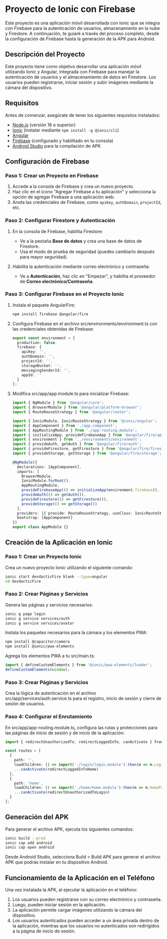 # Proyecto de Ionic con Firebase

Este proyecto es una aplicación móvil desarrollada con Ionic que se integra con Firebase para la autenticación de usuarios, almacenamiento en la nube y Firestore. A continuación, te guiaré a través del proceso completo, desde la configuración de Firebase hasta la generación de la APK para Android.

## Descripción del Proyecto

Este proyecto tiene como objetivo desarrollar una aplicación móvil utilizando Ionic y Angular, integrada con Firebase para manejar la autenticación de usuarios y el almacenamiento de datos en Firestore. Los usuarios pueden registrarse, iniciar sesión y subir imágenes mediante la cámara del dispositivo.

## Requisitos

Antes de comenzar, asegúrate de tener los siguientes requisitos instalados:

- [Node.js](https://nodejs.org/) (versión 16 o superior)
- [Ionic](https://ionicframework.com/docs/intro/cli) (instalar mediante `npm install -g @ionic/cli`)
- [Angular](https://angular.io/)
- [Firebase](https://firebase.google.com/) (configurado y habilitado en tu consola)
- [Android Studio](https://developer.android.com/studio) para la compilación de APK

## Configuración de Firebase

### Paso 1: Crear un Proyecto en Firebase
1. Accede a la consola de Firebase y crea un nuevo proyecto. 
2. Haz clic en el ícono "Agregar Firebase a tu aplicación" y selecciona la opción de agregar Firebase a una aplicación web.
3. Anota las credenciales de Firebase, como `apiKey`, `authDomain`, `projectId`, etc.

### Paso 2: Configurar Firestore y Autenticación
1. En la consola de Firebase, habilita Firestore:
   - Ve a la pestaña **Base de datos** y crea una base de datos de Firestore.
   - Usa el modo de prueba de seguridad (puedes cambiarlo después para mayor seguridad).
   
2. Habilita la autenticación mediante correo electrónico y contraseña:
   - Ve a **Autenticación**, haz clic en "Empezar", y habilita el proveedor de **Correo electrónico/Contraseña**.

### Paso 3: Configurar Firebase en el Proyecto Ionic
1. Instala el paquete AngularFire:

    ```bash
    npm install firebase @angular/fire
    ```
2. Configura Firebase en el archivo src/environments/environment.ts con las credenciales obtenidas de Firebase:

    ```typescript
    export const environment = {
      production: false,
      firebase: {
        apiKey: '',
        authDomain: '',
        projectId: '',
        storageBucket: '',
        messagingSenderId: '',
        appId: ''
      }
    };
    ```
3. Modifica src/app/app.module.ts para inicializar Firebase:

    ```typescript
    import { NgModule } from '@angular/core';
    import { BrowserModule } from '@angular/platform-browser';
    import { RouteReuseStrategy } from '@angular/router';

    import { IonicModule, IonicRouteStrategy } from '@ionic/angular';
    import { AppComponent } from './app.component';
    import { AppRoutingModule } from './app-routing.module';
    import { initializeApp, provideFirebaseApp } from '@angular/fire/app';
    import { environment } from '../environments/environment';
    import { provideAuth, getAuth } from '@angular/fire/auth';
    import { provideFirestore, getFirestore } from '@angular/fire/firestore';
    import { provideStorage, getStorage } from '@angular/fire/storage';

    @NgModule({
      declarations: [AppComponent],
      imports: [
        BrowserModule,
        IonicModule.forRoot(),
        AppRoutingModule,
        provideFirebaseApp(() => initializeApp(environment.firebase)),
        provideAuth(() => getAuth()),
        provideFirestore(() => getFirestore()),
        provideStorage(() => getStorage())
      ],
      providers: [{ provide: RouteReuseStrategy, useClass: IonicRouteStrategy }],
      bootstrap: [AppComponent]
    })
    export class AppModule {}
    ```
## Creación de la Aplicación en Ionic

### Paso 1: Crear un Proyecto Ionic

  Crea un nuevo proyecto Ionic utilizando el siguiente comando:

  ```bash
  ionic start devdacticFire blank --type=angular
  cd devdacticFire
  ```

### Paso 2: Crear Páginas y Servicios

  Genera las páginas y servicios necesarios:

  ```bash
  ionic g page login
  ionic g service services/auth
  ionic g service services/avatar
  ```

  Instala los paquetes necesarios para la cámara y los elementos PWA:

  ```bash
  npm install @capacitor/camera
  npm install @ionic/pwa-elements
  ```

  Agrega los elementos PWA a tu src/main.ts:

  ```typescript
  import { defineCustomElements } from '@ionic/pwa-elements/loader';
  defineCustomElements(window);
  ```

### Paso 3: Crear Páginas y Servicios

  Crea la lógica de autenticación en el archivo src/app/services/auth.service.ts para el registro, inicio de sesión y cierre de sesión de usuarios.

### Paso 4: Configurar el Enrutamiento

  En src/app/app-routing.module.ts, configura las rutas y protecciones para las páginas de inicio de sesión y de inicio de la aplicación:

  ```typescript
  import { redirectUnauthorizedTo, redirectLoggedInTo, canActivate } from '@angular/fire/auth-guard';

  const routes = [
    {
      path: '',
      loadChildren: () => import('./login/login.module').then(m => m.LoginPageModule),
      ...canActivate(redirectLoggedInToHome)
    },
    {
      path: 'home',
      loadChildren: () => import('./home/home.module').then(m => m.HomePageModule),
      ...canActivate(redirectUnauthorizedToLogin)
    }
  ];
  ```
## Generación del APK

Para generar el archivo APK, ejecuta los siguientes comandos:

```bash
ionic build --prod
ionic cap add android
ionic cap open android
```

Desde Android Studio, selecciona Build > Build APK para generar el archivo APK que podrás instalar en tu dispositivo Android.

## Funcionamiento de la Aplicación en el Teléfono

Una vez instalada la APK, al ejecutar la aplicación en el teléfono:

1. Los usuarios pueden registrarse con su correo electrónico y contraseña.
2. Luego, pueden iniciar sesión en la aplicación.
3. La aplicación permite cargar imágenes utilizando la cámara del dispositivo.
4. Los usuarios autenticados pueden acceder a un área privada dentro de la aplicación, mientras que los usuarios no autenticados son redirigidos a la página de inicio de sesión.

